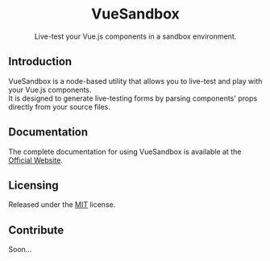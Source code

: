 # <div align="center">VueSandbox</div>

<p align="center">Live-test your Vue.js components in a sandbox environment.</p>

## Introduction

VueSandbox is a node-based utility that allows you to live-test and play with your Vue.js components.  
It is designed to generate live-testing forms by parsing components' props directly from your source files.

## Documentation

The complete documentation for using VueSandbox is available at the [Official Website](https://mekkanix.github.io/vue-sandbox/docs/).

## Licensing

Released under the [MIT](https://opensource.org/licenses/MIT) license.

## Contribute

Soon...
